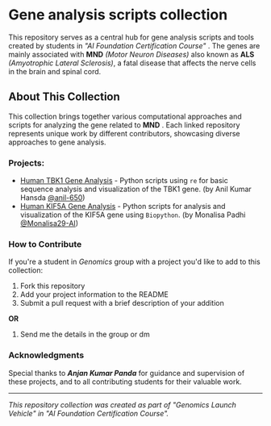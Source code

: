 # Gene analysis scripts collection

 This repository serves as a central hub for gene analysis scripts and tools created by  students in *"AI Foundation Certification Course"* . The genes are mainly associated with **MND** *(Motor Neuron Diseases)* also known as **ALS** *(Amyotrophic Lateral Sclerosis)*, a fatal disease that affects the nerve cells in the brain and spinal cord.

 ## About This Collection

This collection brings together various computational approaches and scripts for analyzing the gene related to **MND** . Each linked repository represents unique work by different contributors, showcasing diverse approaches to gene analysis.

### Projects:

- [Human TBK1 Gene Analysis][TBK1_repo] - Python scripts using `re` for basic sequence analysis and visualization of the TBK1 gene. (by Anil Kumar Hansda [@anil-650][anil-650])
- [Human KIF5A Gene Analysis][KIF5A_repo] - Python scripts for analysis and visualization of the KIF5A gene using `Biopython`. (by Monalisa Padhi [@Monalisa29-AI][Monalisa29-AI])

### How to Contribute

If you're a student in *Genomics* group with a project you'd like to add to this collection:

1. Fork this repository
1. Add your project information to the README
1. Submit a pull request with a brief description of your addition

**OR**

1. Send me the details in the group or dm

### Acknowledgments

Special thanks to ***Anjan Kumar Panda*** for guidance and supervision of these projects, and to all contributing students for their valuable work.

---

*This repository collection was created as part of "Genomics Launch Vehicle" in "AI Foundation Certification Course".*

<!--- HYPER LINKS SECTION --->
<!--- REPO LINKS SECTION --->
[TBK1_repo]: https://github.com/anil-650/Human_TBK1_gene_analysis.git
[KIF5A_repo]: https://github.com/Monalisa29-AI/KIF5A-Gene.git
<!--- PROFILE LINKS SECTION --->
[anil-650]: https://github.com/anil-659
[Monalisa29-AI]: https://github.com/Monalisa29-AI
